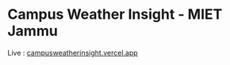 # Campus Weather Insight - MIET Jammu

Live : [campusweatherinsight.vercel.app](https://campusweatherinsight.vercel.app)
